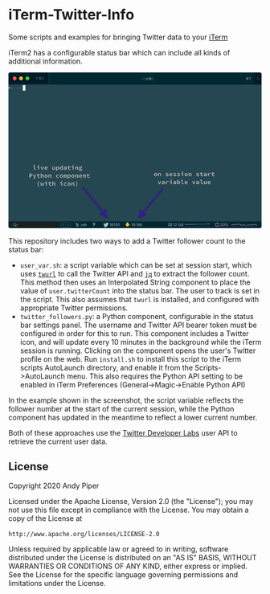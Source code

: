 # iTerm-Twitter-Info

Some scripts and examples for bringing Twitter data to your [iTerm](https://iterm2.com)

iTerm2 has a configurable status bar which can include all kinds of additional information.

![iTerm2 window](/screenshot.png?raw=true "iTerm2 window")

This repository includes two ways to add a Twitter follower count to the status bar:

* `user_var.sh`: a script variable which can be set at session start, which uses [`twurl`](https://github.com/twitter/twurl) to call the Twitter API and [`jq`](https://stedolan.github.io/jq/) to extract the follower count. This method then uses an Interpolated String component to place the value of `user.twitterCount` into the status bar. The user to track is set in the script. This also assumes that `twurl` is installed, and configured with appropriate Twitter permissions.
* `twitter_followers.py`: a Python component, configurable in the status bar settings panel. The username and Twitter API bearer token must be configured in order for this to run. This component includes a Twitter icon, and will update every 10 minutes in the background while the iTerm session is running. Clicking on the component opens the user's Twitter profile on the web. Run `install.sh` to install this script to the iTerm scripts AutoLaunch directory, and enable it from the Scripts->AutoLaunch menu. This also requires the Python API setting to be enabled in iTerm Preferences (General->Magic->Enable Python API)

In the example shown in the screenshot, the script variable reflects the follower number at the start of the current session, while the Python component has updated in the meantime to reflect a lower current number.

Both of these approaches use the [Twitter Developer Labs](https://developer.twitter.com/en/labs) user API to retrieve the current user data.

## License

Copyright 2020 Andy Piper

Licensed under the Apache License, Version 2.0 (the "License");
you may not use this file except in compliance with the License.
You may obtain a copy of the License at

    http://www.apache.org/licenses/LICENSE-2.0

Unless required by applicable law or agreed to in writing, software
distributed under the License is distributed on an "AS IS" BASIS,
WITHOUT WARRANTIES OR CONDITIONS OF ANY KIND, either express or implied.
See the License for the specific language governing permissions and
limitations under the License.
